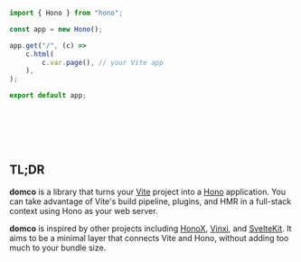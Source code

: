 ```ts
import { Hono } from "hono";

const app = new Hono();

app.get("/", (c) =>
	c.html(
		c.var.page(), // your Vite app
	),
);

export default app;
```

<br>
<br>
<br>
<br>

## TL;DR

**domco** is a library that turns your [Vite](https://vitejs.dev) project into a [Hono](https://hono.dev) application. You can take
advantage of Vite's build pipeline, plugins, and HMR in a full-stack
context using Hono as your web server.

**domco** is inspired by other projects including [HonoX](https://github.com/honojs/honox), [Vinxi](https://vinxi.vercel.app/), and [SvelteKit](https://kit.svelte.dev). It aims to be a minimal layer that connects Vite and Hono, without adding too much to your bundle size.
